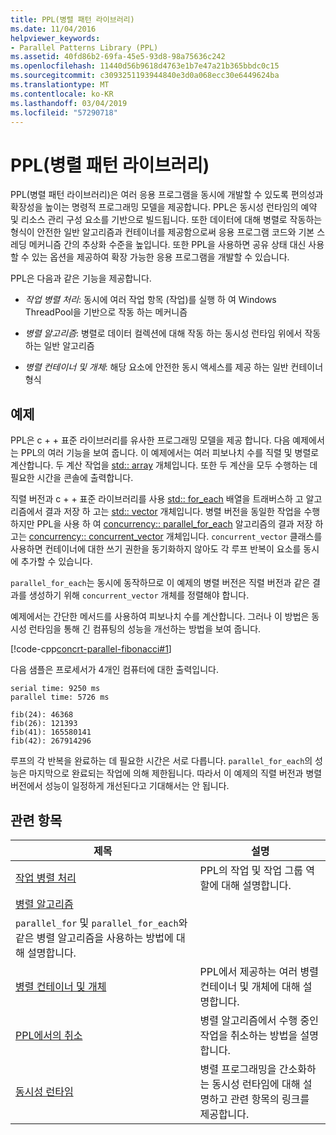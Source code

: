 ```yaml
---
title: PPL(병렬 패턴 라이브러리)
ms.date: 11/04/2016
helpviewer_keywords:
- Parallel Patterns Library (PPL)
ms.assetid: 40fd86b2-69fa-45e5-93d8-98a75636c242
ms.openlocfilehash: 11440d56b9618d4763e1b7e47a21b365bbdc0c15
ms.sourcegitcommit: c3093251193944840e3d0a068ecc30e6449624ba
ms.translationtype: MT
ms.contentlocale: ko-KR
ms.lasthandoff: 03/04/2019
ms.locfileid: "57290718"
---
```

# <a name="parallel-patterns-library-ppl"></a>PPL(병렬 패턴 라이브러리)

PPL(병렬 패턴 라이브러리)은 여러 응용 프로그램을 동시에 개발할 수 있도록 편의성과 확장성을 높이는 명령적 프로그래밍 모델을 제공합니다. PPL은 동시성 런타임의 예약 및 리소스 관리 구성 요소를 기반으로 빌드됩니다. 또한 데이터에 대해 병렬로 작동하는 형식이 안전한 일반 알고리즘과 컨테이너를 제공함으로써 응용 프로그램 코드와 기본 스레딩 메커니즘 간의 추상화 수준을 높입니다. 또한 PPL을 사용하면 공유 상태 대신 사용할 수 있는 옵션을 제공하여 확장 가능한 응용 프로그램을 개발할 수 있습니다.

PPL은 다음과 같은 기능을 제공합니다.

- *작업 병렬 처리*: 동시에 여러 작업 항목 (작업)를 실행 하 여 Windows ThreadPool을 기반으로 작동 하는 메커니즘

- *병렬 알고리즘*: 병렬로 데이터 컬렉션에 대해 작동 하는 동시성 런타임 위에서 작동 하는 일반 알고리즘

- *병렬 컨테이너 및 개체*: 해당 요소에 안전한 동시 액세스를 제공 하는 일반 컨테이너 형식

## <a name="example"></a>예제

PPL은 c + + 표준 라이브러리를 유사한 프로그래밍 모델을 제공 합니다. 다음 예제에서는 PPL의 여러 기능을 보여 줍니다. 이 예제에서는 여러 피보나치 수를 직렬 및 병렬로 계산합니다. 두 계산 작업을 [std:: array](../../standard-library/array-class-stl.md) 개체입니다. 또한 두 계산을 모두 수행하는 데 필요한 시간을 콘솔에 출력합니다.

직렬 버전과 c + + 표준 라이브러리를 사용 [std:: for_each](../../standard-library/algorithm-functions.md#for_each) 배열을 트래버스하 고 알고리즘에서 결과 저장 하 고는 [std:: vector](../../standard-library/vector-class.md) 개체입니다. 병렬 버전을 동일한 작업을 수행 하지만 PPL을 사용 하 여 [concurrency:: parallel_for_each](reference/concurrency-namespace-functions.md#parallel_for_each) 알고리즘의 결과 저장 하 고는 [concurrency:: concurrent_vector](../../parallel/concrt/reference/concurrent-vector-class.md) 개체입니다. 
  `concurrent_vector` 클래스를 사용하면 컨테이너에 대한 쓰기 권한을 동기화하지 않아도 각 루프 반복이 요소를 동시에 추가할 수 있습니다.

`parallel_for_each`는 동시에 동작하므로 이 예제의 병렬 버전은 직렬 버전과 같은 결과를 생성하기 위해 `concurrent_vector` 개체를 정렬해야 합니다.

예제에서는 간단한 메서드를 사용하여 피보나치 수를 계산합니다. 그러나 이 방법은 동시성 런타임을 통해 긴 컴퓨팅의 성능을 개선하는 방법을 보여 줍니다.

[!code-cpp[concrt-parallel-fibonacci#1](../../parallel/concrt/codesnippet/cpp/parallel-patterns-library-ppl_1.cpp)]

다음 샘플은 프로세서가 4개인 컴퓨터에 대한 출력입니다.

```Output
serial time: 9250 ms
parallel time: 5726 ms

fib(24): 46368
fib(26): 121393
fib(41): 165580141
fib(42): 267914296
```

루프의 각 반복을 완료하는 데 필요한 시간은 서로 다릅니다. `parallel_for_each`의 성능은 마지막으로 완료되는 작업에 의해 제한됩니다. 따라서 이 예제의 직렬 버전과 병렬 버전에서 성능이 일정하게 개선된다고 기대해서는 안 됩니다.

## <a name="related-topics"></a>관련 항목

|제목|설명|
|-----------|-----------------|
|[작업 병렬 처리](../../parallel/concrt/task-parallelism-concurrency-runtime.md)|PPL의 작업 및 작업 그룹 역할에 대해 설명합니다.|
|[병렬 알고리즘](../../parallel/concrt/parallel-algorithms.md)|
  `parallel_for` 및 `parallel_for_each`와 같은 병렬 알고리즘을 사용하는 방법에 대해 설명합니다.|
|[병렬 컨테이너 및 개체](../../parallel/concrt/parallel-containers-and-objects.md)|PPL에서 제공하는 여러 병렬 컨테이너 및 개체에 대해 설명합니다.|
|[PPL에서의 취소](cancellation-in-the-ppl.md)|병렬 알고리즘에서 수행 중인 작업을 취소하는 방법을 설명합니다.|
|[동시성 런타임](../../parallel/concrt/concurrency-runtime.md)|병렬 프로그래밍을 간소화하는 동시성 런타임에 대해 설명하고 관련 항목의 링크를 제공합니다.|
